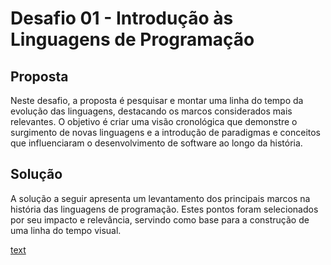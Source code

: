 # Desafio 01 - Introdução às Linguagens de Programação

## Proposta

Neste desafio, a proposta é pesquisar e montar uma linha do tempo da evolução das linguagens, destacando os marcos considerados mais relevantes. O objetivo é criar uma visão cronológica que demonstre o surgimento de novas linguagens e a introdução de paradigmas e conceitos que influenciaram o desenvolvimento de software ao longo da história.

## Solução

A solução a seguir apresenta um levantamento dos principais marcos na história das linguagens de programação. Estes pontos foram selecionados por seu impacto e relevância, servindo como base para a construção de uma linha do tempo visual.

[text](linha_do_tempo_linguagens_de_programacao.pdf)